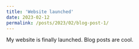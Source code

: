 ```yaml
---
title: 'Website launched'
date: 2023-02-12
permalink: /posts/2023/02/blog-post-1/
---
```


My website is finally launched. Blog posts are cool.
